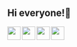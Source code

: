 ## Hi everyone!👋

<!--Social Media Logos-->
<a href="https://www.linkedin.com/in/galviinn/">
  <img align="left" width="30px" src="https://cdn.simpleicons.org/linkedin"  />
</a>
<a href="https://steamcommunity.com/id/Galviinn/">
  <img align="left" width="30px" src="https://cdn.simpleicons.org/steam" />
</a>
<a href="mailto:vincencius.galvin@gmail.com">
  <img align="left" width="30px" src="https://cdn.simpleicons.org/gmail" />
</a>
<a href="https://www.youtube.com/channel/UCqRtDe4_Kf1LQWVsR4pwzHA">
  <img align="left" width="30px" src="https://cdn.simpleicons.org/youtube" />
</a><br />

<!--
**Galviinn/Galviinn** is a ✨ _special_ ✨ repository because its `README.md` (this file) appears on your GitHub profile.

Here are some ideas to get you started:

- 🔭 I’m currently working on ...
- 🌱 I’m currently learning ...
- 👯 I’m looking to collaborate on ...
- 🤔 I’m looking for help with ...
- 💬 Ask me about ...
- 📫 How to reach me: ...
- 😄 Pronouns: ...
- ⚡ Fun fact: ...
-->
